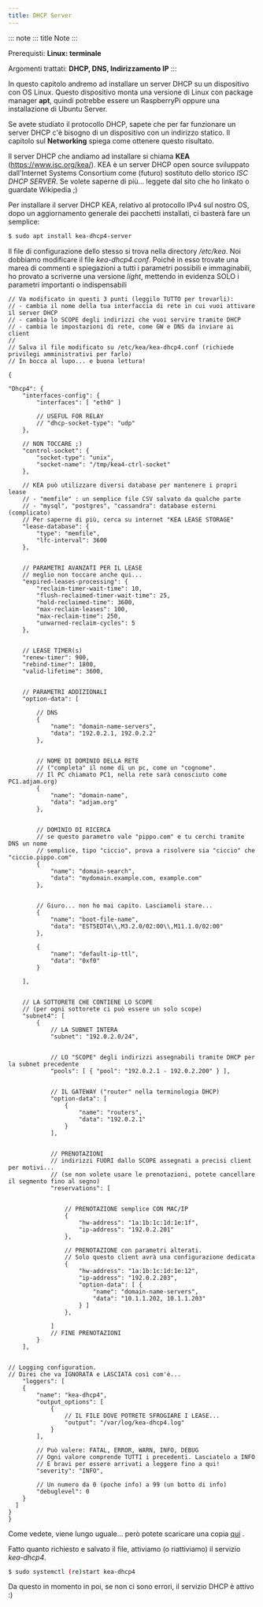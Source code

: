 ```yaml
---
title: DHCP Server
---
```


::: note
::: title
Note
:::

Prerequisti: **Linux: terminale**

Argomenti trattati: **DHCP, DNS, Indirizzamento IP**
:::

In questo capitolo andremo ad installare un server DHCP su un
dispositivo con OS Linux. Questo dispositivo monta una versione di Linux
con package manager **apt**, quindi potrebbe essere un RaspberryPi
oppure una installazione di Ubuntu Server.

Se avete studiato il protocollo DHCP, sapete che per far funzionare un
server DHCP c\'è bisogno di un dispositivo con un indirizzo statico. Il
capitolo sul **Networking** spiega come ottenere questo risultato.

Il server DHCP che andiamo ad installare si chiama **KEA**
(<https://www.isc.org/kea/>). KEA è un server DHCP open source
sviluppato dall\'Internet Systems Consortium come (futuro) sostituto
dello storico *ISC DHCP SERVER*. Se volete saperne di più\... leggete
dal sito che ho linkato o guardate Wikipedia ;)

Per installare il server DHCP KEA, relativo al protocollo IPv4 sul
nostro OS, dopo un aggiornamento generale dei pacchetti installati, ci
basterà fare un semplice:

``` bash
$ sudo apt install kea-dhcp4-server
```

Il file di configurazione dello stesso si trova nella directory
*/etc/kea*. Noi dobbiamo modificare il file *kea-dhcp4.conf*. Poiché in
esso trovate una marea di commenti e spiegazioni a tutti i parametri
possibili e immaginabili, ho provato a scriverne una versione *light*,
mettendo in evidenza SOLO i parametri importanti o indispensabili

``` 
// Va modificato in questi 3 punti (leggilo TUTTO per trovarli):
// - cambia il nome della tua interfaccia di rete in cui vuoi attivare il server DHCP
// - cambia lo SCOPE degli indirizzi che vuoi servire tramite DHCP
// - cambia le impostazioni di rete, come GW e DNS da inviare ai client
//
// Salva il file modificato su /etc/kea/kea-dhcp4.conf (richiede privilegi amministrativi per farlo)
// In bocca al lupo... e buona lettura!

{

"Dhcp4": {
    "interfaces-config": {
        "interfaces": [ "eth0" ]

        // USEFUL FOR RELAY
        // "dhcp-socket-type": "udp"
    },

    // NON TOCCARE ;)
    "control-socket": {
        "socket-type": "unix",
        "socket-name": "/tmp/kea4-ctrl-socket"
    },

    // KEA può utilizzare diversi database per mantenere i propri lease
    // - "memfile" : un semplice file CSV salvato da qualche parte
    // - "mysql", "postgres", "cassandra": database esterni (complicato)
    // Per saperne di più, cerca su internet "KEA LEASE STORAGE"
    "lease-database": {
        "type": "memfile",
        "lfc-interval": 3600
    },


    // PARAMETRI AVANZATI PER IL LEASE
    // meglio non toccare anche qui...
    "expired-leases-processing": {
        "reclaim-timer-wait-time": 10,
        "flush-reclaimed-timer-wait-time": 25,
        "hold-reclaimed-time": 3600,
        "max-reclaim-leases": 100,
        "max-reclaim-time": 250,
        "unwarned-reclaim-cycles": 5
    },


    // LEASE TIMER(s) 
    "renew-timer": 900,
    "rebind-timer": 1800,
    "valid-lifetime": 3600,


    // PARAMETRI ADDIZIONALI
    "option-data": [

        // DNS
        {
            "name": "domain-name-servers",
            "data": "192.0.2.1, 192.0.2.2"
        },


        // NOME DI DOMINIO DELLA RETE
        // ("completa" il nome di un pc, come un "cognome". 
        // Il PC chiamato PC1, nella rete sarà conosciuto come PC1.adjam.org)
        {
            "name": "domain-name",
            "data": "adjam.org"
        },


        // DOMINIO DI RICERCA
        // se questo parametro vale "pippo.com" e tu cerchi tramite DNS un nome
        // semplice, tipo "ciccio", prova a risolvere sia "ciccio" che "ciccio.pippo.com"
        {
            "name": "domain-search",
            "data": "mydomain.example.com, example.com"
        },


        // Giuro... non ho mai capito. Lasciamoli stare...
        {
            "name": "boot-file-name",
            "data": "EST5EDT4\\,M3.2.0/02:00\\,M11.1.0/02:00"
        },

        {
            "name": "default-ip-ttl",
            "data": "0xf0"
        }

    ],


    // LA SOTTORETE CHE CONTIENE LO SCOPE 
    // (per ogni sottorete ci può essere un solo scope)
    "subnet4": [
        {
            // LA SUBNET INTERA
            "subnet": "192.0.2.0/24",


            // LO "SCOPE" degli indirizzi assegnabili tramite DHCP per la subnet precedente
            "pools": [ { "pool": "192.0.2.1 - 192.0.2.200" } ],


            // IL GATEWAY ("router" nella terminologia DHCP)
            "option-data": [
                {
                    "name": "routers",
                    "data": "192.0.2.1"
                }
            ],


            // PRENOTAZIONI
            // indirizzi FUORI dallo SCOPE assegnati a precisi client per motivi...
            // (se non volete usare le prenotazioni, potete cancellare il segmento fino al segno)
            "reservations": [


                // PRENOTAZIONE semplice CON MAC/IP
                {
                    "hw-address": "1a:1b:1c:1d:1e:1f",
                    "ip-address": "192.0.2.201"
                },

                // PRENOTAZIONE con parametri alterati. 
                // Solo questo client avrà una configurazione dedicata
                {
                    "hw-address": "1a:1b:1c:1d:1e:12",
                    "ip-address": "192.0.2.203",
                    "option-data": [ {
                        "name": "domain-name-servers",
                        "data": "10.1.1.202, 10.1.1.203"
                    } ]
                },

            ]
            // FINE PRENOTAZIONI
        }
    ],


// Logging configuration.
// Direi che va IGNORATA e LASCIATA così com'è...
    "loggers": [
    {
        "name": "kea-dhcp4",
        "output_options": [
            {
                // IL FILE DOVE POTRETE SFROGIARE I LEASE...
                "output": "/var/log/kea-dhcp4.log"
            }
        ],

        // Può valere: FATAL, ERROR, WARN, INFO, DEBUG
        // Ogni valore comprende TUTTI i precedenti. Lasciatelo a INFO
        // E bravi per essere arrivati a leggere fino a qui!
        "severity": "INFO",

        // Un numero da 0 (poche info) a 99 (un botto di info)
        "debuglevel": 0
    }
  ]
}
}
```

Come vedete, viene lungo uguale\... però potete scaricare una copia
[qui](/_static/files/kea-dhcp4.conf) .

Fatto quanto richiesto e salvato il file, attiviamo (o riattiviamo) il
servizio *kea-dhcp4*.

``` bash
$ sudo systemctl (re)start kea-dhcp4
```

Da questo in momento in poi, se non ci sono errori, il servizio DHCP è
attivo :)
